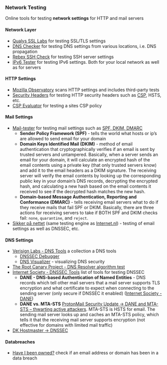 ### Network Testing

Online tools for testing **network settings** for HTTP and mail servers

#### Network Layer

* [Qualys SSL Labs](https://www.ssllabs.com/) for testing SSL/TLS settings
* [DNS Checker](https://dnschecker.org/) for testing DNS settings from various locations, i.e. DNS propagation
* [Rebex SSH Check](https://sshcheck.com/) for testing SSH server settings
* [IPv6 Tester](https://ip6.nl/) for testing IPv6 settings. Both for your local network as well as for servers

#### HTTP Settings

* [Mozilla Observatory](https://observatory.mozilla.org/) scans HTTP settings and includes third-party tests
* [Security Headers](https://securityheaders.com/) for testing HTTP security headers such as [CSP](https://developer.mozilla.org/en-US/docs/Web/HTTP/CSP), HSTS, etc.
* [CSP Evaluator](https://csp-evaluator.withgoogle.com/) for testing a sites CSP policy

#### Mail Settings

* [Mail-tester](https://www.mail-tester.com/) for testing mail settings such as [SPF, DKIM, DMARC](https://protonmail.com/support/knowledge-base/anti-spoofing/)
  * **Sender Policy Framework (SPF)** - tells the world what hosts or ip’s are allowed to send email for your domain
  * **Domain Keys Identified Mail (DKIM)** - method of email authentication that cryptographically verifies if an email is sent by trusted servers and untampered. Basically, when a server sends an email for your domain, it will calculate an encrypted hash of the email contents using a private key (that only trusted servers know) and add it to the email headers as a DKIM signature. The receiving server will verify the email contents by looking up the corresponding public key in your domain’s DNS records, decrypting the encrypted hash, and calculating a new hash based on the email contents it received to see if the decrypted hash matches the new hash.
  * **Domain-based Message Authentication, Reporting and Conformance (DMARC)** - tells receiving email servers what to do if they receive mails that fail SPF or DKIM. Basically, there are three actions for receiving servers to take if BOTH SPF and DKIM checks fail: `none`, `quarantine`, and `reject`.
* [Sikker på nettet](https://sikkerpånettet.dk) (same testing engine as [Internet.nl](https://en.internet.nl/)) - testing of email settings as well as DNSSEC, etc.

#### DNS Settings

* [Verisign Labs - DNS Tools](https://www.verisign.com/en_US/company-information/verisign-labs/internet-security-tools/index.xhtml) a collection a DNS tools
  * [DNSSEC Debugger](https://dnssec-debugger.verisignlabs.com/)
  * [DNS Visualizer](https://dnsviz.net/) - visualizing DNS security
* [The Root Canary Project - DNS Resolver algorithm test](https://rootcanary.org/test.html)
* [Internet Society - DNSSEC Tools](https://www.internetsociety.org/deploy360/dnssec/tools/) list of tools for testing DNSSEC
  * **DANE - DNS-based Authentication of Named Entities** - DNS records which tell other mail servers that a mail server supports TLS encryption and what certificate to expect when connecting to the sending server (only secure if DNSSEC it enabled) ([Internet Society - DANE](https://www.internetsociety.org/resources/deploy360/dane/))
  * **DANE vs. MTA-STS** [ProtonMail Security Update -> DANE and MTA-STS – thwarting active attackers](https://protonmail.com/blog/security-updates-2019/). MTA-STS is HSTS for email. The sending mail server looks up and caches an MTA-STS policy, which tells it that the receiving mail server supports encryption (not effective for domains with limited mail traffic)
* [DK Hostmaster -> DNSSEC](https://www.dk-hostmaster.dk/da/dnssec)

#### Databreaches

* [Have I been pwned?](https://haveibeenpwned.com/) check if an email address or domain has been in a data breach
